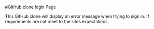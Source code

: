 #GitHub clone login Page

This GitHub clone will display an error message when trying to sign in. If requirements are not meet to the sites expectations.